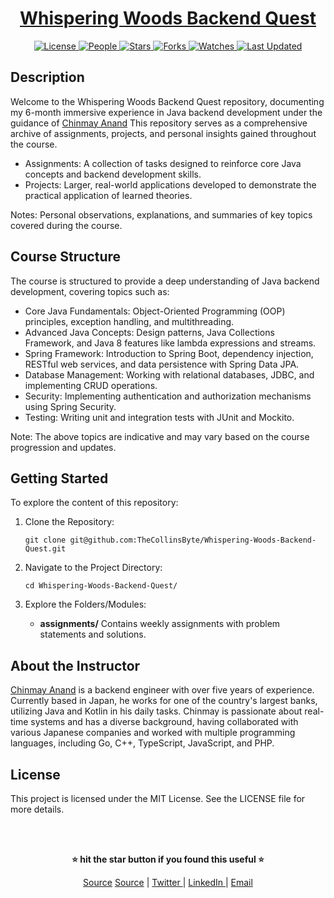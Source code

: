 <div align="center">

<h1><a href="https://github.com/TheCollinsByte/Whispering-Woods-Backend-Quest">Whispering Woods Backend Quest</a></h1>

<a href="https://github.com/TheCollinsByte/Whispering-Woods-Backend-Quest/blob/main/LICENSE">
<img alt="License" src="https://img.shields.io/github/license/TheCollinsByte/Whispering-Woods-Backend-Quest?style=flat&color=eee&label="> </a>

<a href="https://github.com/TheCollinsByte/Whispering-Woods-Backend-Quest/graphs/contributors">
<img alt="People" src="https://img.shields.io/github/contributors/TheCollinsByte/Whispering-Woods-Backend-Quest?style=flat&color=ffaaf2&label=People"> </a>

<a href="https://github.com/TheCollinsByte/Whispering-Woods-Backend-Quest/stargazers">
<img alt="Stars" src="https://img.shields.io/github/stars/TheCollinsByte/Whispering-Woods-Backend-Quest?style=flat&color=98c379&label=Stars"> </a>

<a href="https://github.com/TheCollinsByte/Whispering-Woods-Backend-Quest/network/members">
<img alt="Forks" src="https://img.shields.io/github/forks/TheCollinsByte/Whispering-Woods-Backend-Quest?style=flat&color=66a8e0&label=Forks"> </a>

<a href="https://github.com/TheCollinsByte/Whispering-Woods-Backend-Quest/watchers">
<img alt="Watches" src="https://img.shields.io/github/watchers/TheCollinsByte/Whispering-Woods-Backend-Quest?style=flat&color=f5d08b&label=Watches"> </a>

<a href="https://github.com/TheCollinsByte/Whispering-Woods-Backend-Quest/pulse">
<img alt="Last Updated" src="https://img.shields.io/github/last-commit/TheCollinsByte/Whispering-Woods-Backend-Quest?style=flat&color=e06c75&label="> </a>

</div>

## Description

Welcome to the Whispering Woods Backend Quest repository, documenting my 6-month immersive experience in Java backend development under the guidance of [Chinmay Anand](https://www.youtube.com/@chinmayanand896) This repository serves as a comprehensive archive of assignments, projects, and personal insights gained throughout the course.

- Assignments: A collection of tasks designed to reinforce core Java concepts and backend development skills.
- Projects: Larger, real-world applications developed to demonstrate the practical application of learned theories.

Notes: Personal observations, explanations, and summaries of key topics covered during the course.

## Course Structure

The course is structured to provide a deep understanding of Java backend development, covering topics such as:

- Core Java Fundamentals: Object-Oriented Programming (OOP) principles, exception handling, and multithreading.
- Advanced Java Concepts: Design patterns, Java Collections Framework, and Java 8 features like lambda expressions and streams.
- Spring Framework: Introduction to Spring Boot, dependency injection, RESTful web services, and data persistence with Spring Data JPA.
- Database Management: Working with relational databases, JDBC, and implementing CRUD operations.
- Security: Implementing authentication and authorization mechanisms using Spring Security.
- Testing: Writing unit and integration tests with JUnit and Mockito.
 

Note: The above topics are indicative and may vary based on the course progression and updates.

## Getting Started

To explore the content of this repository:

1. Clone the Repository:

    ```shell
    git clone git@github.com:TheCollinsByte/Whispering-Woods-Backend-Quest.git
    ```

2. Navigate to the Project Directory:

    ```shell
    cd Whispering-Woods-Backend-Quest/
    ```

3. Explore the Folders/Modules:

    - <b>assignments/</b> Contains weekly assignments with problem statements and solutions.

## About the Instructor
[Chinmay Anand](https://www.udemy.com/user/chinmayanand2/) is a backend engineer with over five years of experience. Currently based in Japan, he works for one of the country's largest banks, utilizing Java and Kotlin in his daily tasks. Chinmay is passionate about real-time systems and has a diverse background, having collaborated with various Japanese companies and worked with multiple programming languages, including Go, C++, TypeScript, JavaScript, and PHP.

## License
This project is licensed under the MIT License. See the LICENSE file for more details.

<br/><br/>

<div align="center">

<strong>⭐ hit the star button if you found this useful ⭐</strong><br>

<a href="https://github.com/TheCollinsByte/Whispering-Woods-Backend-Quest">Source</a>
<a href="https://github.com/TheCollinsByte/Whispering-Woods-Backend-Quest">Source</a>
| <a href="https://x.com/TheCollinsByte" target="_blank">Twitter </a>
| <a href="http://www.linkedin.com/in/collins-boniface" target="_blank">LinkedIn </a>
| <a href="mailto:collo@fastmail.com">Email</a>
</div>